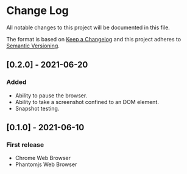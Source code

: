 # Change Log

All notable changes to this project will be documented in this file.

The format is based on [Keep a Changelog](http://keepachangelog.com/)
and this project adheres to [Semantic Versioning](http://semver.org/).

## [0.2.0] - 2021-06-20

### Added
- Ability to pause the browser.
- Ability to take a screenshot confined to an DOM element.
- Snapshot testing.

## [0.1.0] - 2021-06-10

### First release
- Chrome Web Browser
- Phantomjs Web Browser
